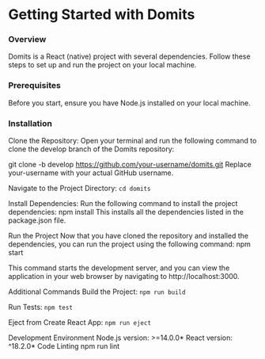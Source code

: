 # Getting Started with Domits
### Overview
Domits is a React (native) project with several dependencies. Follow these steps to set up and run the project on your local machine.

### Prerequisites
Before you start, ensure you have Node.js installed on your local machine.

### Installation
Clone the Repository:
Open your terminal and run the following command to clone the develop branch of the Domits repository:

git clone -b develop https://github.com/your-username/domits.git Replace your-username with your actual GitHub username.

Navigate to the Project Directory:
`cd domits`

Install Dependencies: Run the following command to install the project dependencies: npm install This installs all the dependencies listed in the package.json file.

Run the Project Now that you have cloned the repository and installed the dependencies, you can run the project using the following command: npm start

This command starts the development server, and you can view the application in your web browser by navigating to http://localhost:3000.

Additional Commands
Build the Project:
`npm run build`

Run Tests:
`npm test`

Eject from Create React App:
`npm run eject`

Development Environment
Node.js version: >=14.0.0* React version: ^18.2.0*
Code Linting npm run lint